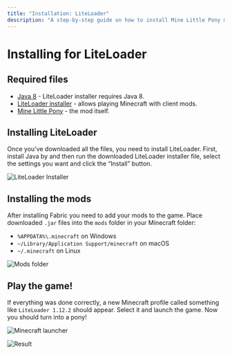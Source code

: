 ```yaml
---
title: "Installation: LiteLoader"
description: "A step-by-step guide on how to install Mine Little Pony mod for LiteLoader"
---
```


# Installing for LiteLoader

## Required files

- [Java 8](https://www.java.com/en/download/) - LiteLoader installer requires Java 8.
- [LiteLoader installer](https://www.liteloader.com/download) - allows playing Minecraft with client mods.
- [Mine Little Pony](https://modrinth.com/mod/mine-little-pony/versions?l=liteloader) - the mod itself.

## Installing LiteLoader

Once you’ve downloaded all the files, you need to install LiteLoader. First, install Java by and then run the downloaded LiteLoader installer file, select the settings you want and click the “Install” button.

![LiteLoader Installer](/assets/installation/liteloader/liteloader-installer.png)

## Installing the mods

After installing Fabric you need to add your mods to the game. Place downloaded `.jar` files into the `mods` folder in your Minecraft folder:

- `%APPDATA%\.minecraft` on Windows
- `~/Library/Application Support/minecraft` on macOS
- `~/.minecraft` on Linux

![Mods folder](/assets/installation/liteloader/mods-folder.png)

## Play the game!

If everything was done correctly, a new Minecraft profile called something like `LiteLoader 1.12.2` should appear. Select it and launch the game. Now you should turn into a pony!

![Minecraft launcher](/assets/installation/liteloader/minecraft-launcher.png)

![Result](/assets/installation/liteloader/ingame.png)
